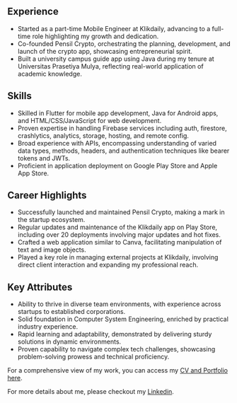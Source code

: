 ## Experience
- Started as a part-time Mobile Engineer at Klikdaily, advancing to a full-time role highlighting my growth and dedication.
- Co-founded Pensil Crypto, orchestrating the planning, development, and launch of the crypto app, showcasing entrepreneurial spirit.
- Built a university campus guide app using Java during my tenure at Universitas Prasetiya Mulya, reflecting real-world application of academic knowledge.

## Skills
- Skilled in Flutter for mobile app development, Java for Android apps, and HTML/CSS/JavaScript for web development.
- Proven expertise in handling Firebase services including auth, firestore, crashlytics, analytics, storage, hosting, and remote config.
- Broad experience with APIs, encompassing understanding of varied data types, methods, headers, and authentication techniques like bearer tokens and JWTs.
- Proficient in application deployment on Google Play Store and Apple App Store.

## Career Highlights
- Successfully launched and maintained Pensil Crypto, making a mark in the startup ecosystem.
- Regular updates and maintenance of the Klikdaily app on Play Store, including over 20 deployments involving major updates and hot fixes.
- Crafted a web application similar to Canva, facilitating manipulation of text and image objects.
- Played a key role in managing external projects at Klikdaily, involving direct client interaction and expanding my professional reach.

## Key Attributes
- Ability to thrive in diverse team environments, with experience across startups to established corporations.
- Solid foundation in Computer System Engineering, enriched by practical industry experience.
- Rapid learning and adaptability, demonstrated by delivering sturdy solutions in dynamic environments.
- Proven capability to navigate complex tech challenges, showcasing problem-solving prowess and technical proficiency.

For a comprehensive view of my work, you can access my [CV and Portfolio here](https://drive.google.com/drive/folders/1OJYu6iTwsLcYoj2Xib3nG09PSPB1msO5?usp=sharing).

For more details about me, please checkout my [Linkedin](https://www.linkedin.com/in/nicholas-stancio-saka/).
